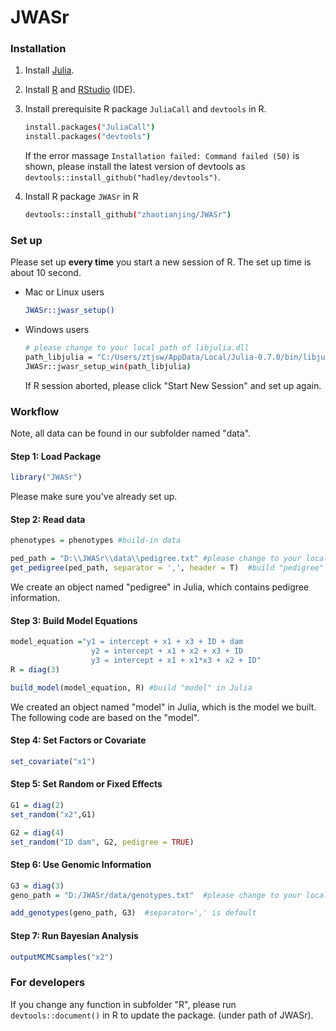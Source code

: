 

# JWASr

### Installation

1. Install [Julia](https://julialang.org/downloads/).
2. Install [R](https://www.r-project.org) and [RStudio](https://www.rstudio.com/products/rstudio/download/) (IDE).
3. Install prerequisite R package `JuliaCall` and `devtools` in R.

    ```bash
    install.packages("JuliaCall")
    install.packages("devtools")
    ```

    If the error massage `Installation failed: Command failed (50)` is shown, please install the latest version of devtools as `devtools::install_github("hadley/devtools")`.

4. Install R package `JWASr` in R

    ```bash
    devtools::install_github("zhaotianjing/JWASr")
    ```
### Set up
Please set up **every time** you start a new session of R. The set up time is about 10 second.
* Mac or Linux users
    ```bash
    JWASr::jwasr_setup()
    ```

 * Windows users
    ```bash
    # please change to your local path of libjulia.dll
    path_libjulia = "C:/Users/ztjsw/AppData/Local/Julia-0.7.0/bin/libjulia.dll"
    JWASr::jwasr_setup_win(path_libjulia)
    ```
    If R session aborted, please click "Start New Session" and set up again.

### Workflow
Note, all data can be found in our subfolder named "data".
#### Step 1: Load Package
``` r
library("JWASr")
```
Please make sure you've already set up.


#### Step 2: Read data
``` r
phenotypes = phenotypes #build-in data

ped_path = "D:\\JWASr\\data\\pedigree.txt" #please change to your local path
get_pedigree(ped_path, separator = ',', header = T)  #build "pedigree" in Julia
```
We create an object named "pedigree" in Julia, which contains pedigree information. 

#### Step 3: Build Model Equations
``` r
model_equation ="y1 = intercept + x1 + x3 + ID + dam
                  y2 = intercept + x1 + x2 + x3 + ID
                  y3 = intercept + x1 + x1*x3 + x2 + ID"
R = diag(3)

build_model(model_equation, R) #build "model" in Julia
```
We created an object named "model" in Julia, which is the model we built. The following code are based on the "model".

#### Step 4: Set Factors or Covariate

``` r
set_covariate("x1")
```


#### Step 5: Set Random or Fixed Effects

``` r
G1 = diag(2)
set_random("x2",G1)
```


``` r
G2 = diag(4)
set_random("ID dam", G2, pedigree = TRUE)
```


#### Step 6: Use Genomic Information

``` r
G3 = diag(3)
geno_path = "D:/JWASr/data/genotypes.txt"  #please change to your local path

add_genotypes(geno_path, G3)  #separator=',' is default
```

#### Step 7: Run Bayesian Analysis

``` r
outputMCMCsamples("x2")
```

### For developers
If you change any function in subfolder "R", please run `devtools::document()` in R to update the package. (under path of JWASr).
